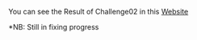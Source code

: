 You can see the Result of Challenge02 in this [Website](https://synrgy-challenge02-bcr.netlify.app/) <br>

*NB: Still in fixing progress